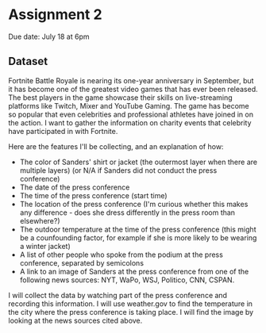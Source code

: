 # Assignment 2
Due date: July 18 at 6pm

## Dataset

Fortnite Battle Royale is nearing its one-year anniversary in September, but it has become one of the greatest video games that has ever been released. The best players in the game showcase their skills on live-streaming platforms like Twitch, Mixer and YouTube Gaming. The game has become so popular that even celebrities and professional athletes have joined in on the action. I want to gather the information on charity events that celebrity have participated in with Fortnite. 

Here are the features I'll be collecting, and an explanation of how:

- The color of Sanders' shirt or jacket (the outermost layer when there are multiple layers) (or N/A if Sanders did not conduct the press conference)
- The date of the press conference
- The time of the press conference (start time)
- The location of the press conference (I'm curious whether this makes any difference - does she dress differently in the press room than elsewhere?)
- The outdoor temperature at the time of the press conference (this might be a counfounding factor, for example if she is more likely to be wearing a winter jacket)
- A list of other people who spoke from the podium at the press conference, separated by semicolons
- A link to an image of Sanders at the press conference from one of the following news sources: NYT, WaPo, WSJ, Politico, CNN, CSPAN.

I will collect the data by watching part of the press conference and recording this information. I will use weather.gov to find the temperature in the city where the press conference is taking place. I will find the image by looking at the news sources cited above.

